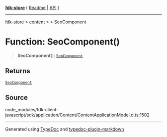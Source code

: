 [**fdk-store**](../../../README.md) ( [Readme](../../../README.md) \| [API](../../../API.md) )

---

[fdk-store](../../../API.md) > [content](../../README.md) > [<internal>](../README.md) > SeoComponent

# Function: SeoComponent()

> **SeoComponent**(): [`SeoComponent`](../type-aliases/type-alias.SeoComponent.md)

## Returns

[`SeoComponent`](../type-aliases/type-alias.SeoComponent.md)

## Source

node_modules/fdk-client-javascript/sdk/application/Content/ContentApplicationModel.d.ts:1502

---

Generated using [TypeDoc](https://typedoc.org/) and [typedoc-plugin-markdown](https://www.npmjs.com/package/typedoc-plugin-markdown)
